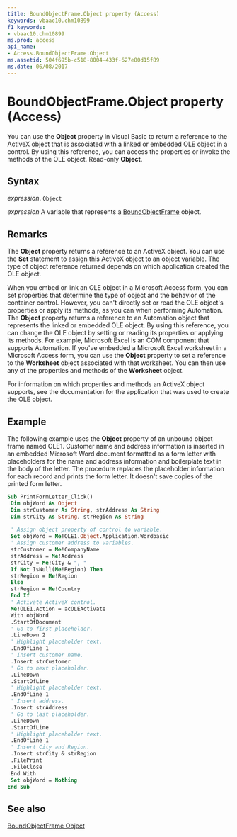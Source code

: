 ```yaml
---
title: BoundObjectFrame.Object property (Access)
keywords: vbaac10.chm10899
f1_keywords:
- vbaac10.chm10899
ms.prod: access
api_name:
- Access.BoundObjectFrame.Object
ms.assetid: 504f695b-c518-8004-433f-627e80d15f89
ms.date: 06/08/2017
---
```



# BoundObjectFrame.Object property (Access)

You can use the  **Object** property in Visual Basic to return a reference to the ActiveX object that is associated with a linked or embedded OLE object in a control. By using this reference, you can access the properties or invoke the methods of the OLE object. Read-only **Object**.


## Syntax

 _expression_. `Object`

 _expression_ A variable that represents a [BoundObjectFrame](Access.BoundObjectFrame.md) object.


## Remarks

The  **Object** property returns a reference to an ActiveX object. You can use the **Set** statement to assign this ActiveX object to an object variable. The type of object reference returned depends on which application created the OLE object.

When you embed or link an OLE object in a Microsoft Access form, you can set properties that determine the type of object and the behavior of the container control. However, you can't directly set or read the OLE object's properties or apply its methods, as you can when performing Automation. The  **Object** property returns a reference to an Automation object that represents the linked or embedded OLE object. By using this reference, you can change the OLE object by setting or reading its properties or applying its methods. For example, Microsoft Excel is an COM component that supports Automation. If you've embedded a Microsoft Excel worksheet in a Microsoft Access form, you can use the **Object** property to set a reference to the **Worksheet** object associated with that worksheet. You can then use any of the properties and methods of the **Worksheet** object.

For information on which properties and methods an ActiveX object supports, see the documentation for the application that was used to create the OLE object.


## Example

The following example uses the  **Object** property of an unbound object frame named OLE1. Customer name and address information is inserted in an embedded Microsoft Word document formatted as a form letter with placeholders for the name and address information and boilerplate text in the body of the letter. The procedure replaces the placeholder information for each record and prints the form letter. It doesn't save copies of the printed form letter.


```vb
Sub PrintFormLetter_Click() 
 Dim objWord As Object 
 Dim strCustomer As String, strAddress As String 
 Dim strCity As String, strRegion As String 
 
 ' Assign object property of control to variable. 
 Set objWord = Me!OLE1.Object.Application.Wordbasic 
 ' Assign customer address to variables. 
 strCustomer = Me!CompanyName 
 strAddress = Me!Address 
 strCity = Me!City & ", " 
 If Not IsNull(Me!Region) Then 
 strRegion = Me!Region 
 Else 
 strRegion = Me!Country 
 End If 
 ' Activate ActiveX control. 
 Me!OLE1.Action = acOLEActivate 
 With objWord 
 .StartOfDocument 
 ' Go to first placeholder. 
 .LineDown 2 
 ' Highlight placeholder text. 
 .EndOfLine 1 
 ' Insert customer name. 
 .Insert strCustomer 
 ' Go to next placeholder. 
 .LineDown 
 .StartOfLine 
 ' Highlight placeholder text. 
 .EndOfLine 1 
 ' Insert address. 
 .Insert strAddress 
 ' Go to last placeholder. 
 .LineDown 
 .StartOfLine 
 ' Highlight placeholder text. 
 .EndOfLine 1 
 ' Insert City and Region. 
 .Insert strCity & strRegion 
 .FilePrint 
 .FileClose 
 End With 
 Set objWord = Nothing 
End Sub
```


## See also


[BoundObjectFrame Object](Access.BoundObjectFrame.md)

